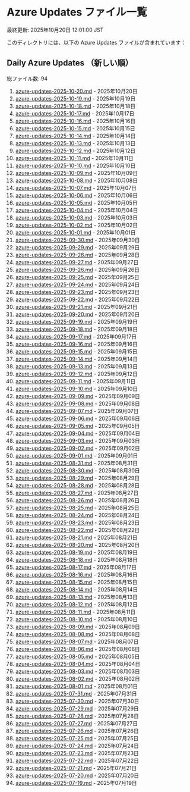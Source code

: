 # Azure Updates ファイル一覧

最終更新: 2025年10月20日 12:01:00 JST

このディレクトリには、以下の Azure Updates ファイルが含まれています：

## Daily Azure Updates （新しい順）

総ファイル数: 94

1. [azure-updates-2025-10-20.md](./azure-updates-2025-10-20.md) - 2025年10月20日
2. [azure-updates-2025-10-19.md](./azure-updates-2025-10-19.md) - 2025年10月19日
3. [azure-updates-2025-10-18.md](./azure-updates-2025-10-18.md) - 2025年10月18日
4. [azure-updates-2025-10-17.md](./azure-updates-2025-10-17.md) - 2025年10月17日
5. [azure-updates-2025-10-16.md](./azure-updates-2025-10-16.md) - 2025年10月16日
6. [azure-updates-2025-10-15.md](./azure-updates-2025-10-15.md) - 2025年10月15日
7. [azure-updates-2025-10-14.md](./azure-updates-2025-10-14.md) - 2025年10月14日
8. [azure-updates-2025-10-13.md](./azure-updates-2025-10-13.md) - 2025年10月13日
9. [azure-updates-2025-10-12.md](./azure-updates-2025-10-12.md) - 2025年10月12日
10. [azure-updates-2025-10-11.md](./azure-updates-2025-10-11.md) - 2025年10月11日
11. [azure-updates-2025-10-10.md](./azure-updates-2025-10-10.md) - 2025年10月10日
12. [azure-updates-2025-10-09.md](./azure-updates-2025-10-09.md) - 2025年10月09日
13. [azure-updates-2025-10-08.md](./azure-updates-2025-10-08.md) - 2025年10月08日
14. [azure-updates-2025-10-07.md](./azure-updates-2025-10-07.md) - 2025年10月07日
15. [azure-updates-2025-10-06.md](./azure-updates-2025-10-06.md) - 2025年10月06日
16. [azure-updates-2025-10-05.md](./azure-updates-2025-10-05.md) - 2025年10月05日
17. [azure-updates-2025-10-04.md](./azure-updates-2025-10-04.md) - 2025年10月04日
18. [azure-updates-2025-10-03.md](./azure-updates-2025-10-03.md) - 2025年10月03日
19. [azure-updates-2025-10-02.md](./azure-updates-2025-10-02.md) - 2025年10月02日
20. [azure-updates-2025-10-01.md](./azure-updates-2025-10-01.md) - 2025年10月01日
21. [azure-updates-2025-09-30.md](./azure-updates-2025-09-30.md) - 2025年09月30日
22. [azure-updates-2025-09-29.md](./azure-updates-2025-09-29.md) - 2025年09月29日
23. [azure-updates-2025-09-28.md](./azure-updates-2025-09-28.md) - 2025年09月28日
24. [azure-updates-2025-09-27.md](./azure-updates-2025-09-27.md) - 2025年09月27日
25. [azure-updates-2025-09-26.md](./azure-updates-2025-09-26.md) - 2025年09月26日
26. [azure-updates-2025-09-25.md](./azure-updates-2025-09-25.md) - 2025年09月25日
27. [azure-updates-2025-09-24.md](./azure-updates-2025-09-24.md) - 2025年09月24日
28. [azure-updates-2025-09-23.md](./azure-updates-2025-09-23.md) - 2025年09月23日
29. [azure-updates-2025-09-22.md](./azure-updates-2025-09-22.md) - 2025年09月22日
30. [azure-updates-2025-09-21.md](./azure-updates-2025-09-21.md) - 2025年09月21日
31. [azure-updates-2025-09-20.md](./azure-updates-2025-09-20.md) - 2025年09月20日
32. [azure-updates-2025-09-19.md](./azure-updates-2025-09-19.md) - 2025年09月19日
33. [azure-updates-2025-09-18.md](./azure-updates-2025-09-18.md) - 2025年09月18日
34. [azure-updates-2025-09-17.md](./azure-updates-2025-09-17.md) - 2025年09月17日
35. [azure-updates-2025-09-16.md](./azure-updates-2025-09-16.md) - 2025年09月16日
36. [azure-updates-2025-09-15.md](./azure-updates-2025-09-15.md) - 2025年09月15日
37. [azure-updates-2025-09-14.md](./azure-updates-2025-09-14.md) - 2025年09月14日
38. [azure-updates-2025-09-13.md](./azure-updates-2025-09-13.md) - 2025年09月13日
39. [azure-updates-2025-09-12.md](./azure-updates-2025-09-12.md) - 2025年09月12日
40. [azure-updates-2025-09-11.md](./azure-updates-2025-09-11.md) - 2025年09月11日
41. [azure-updates-2025-09-10.md](./azure-updates-2025-09-10.md) - 2025年09月10日
42. [azure-updates-2025-09-09.md](./azure-updates-2025-09-09.md) - 2025年09月09日
43. [azure-updates-2025-09-08.md](./azure-updates-2025-09-08.md) - 2025年09月08日
44. [azure-updates-2025-09-07.md](./azure-updates-2025-09-07.md) - 2025年09月07日
45. [azure-updates-2025-09-06.md](./azure-updates-2025-09-06.md) - 2025年09月06日
46. [azure-updates-2025-09-05.md](./azure-updates-2025-09-05.md) - 2025年09月05日
47. [azure-updates-2025-09-04.md](./azure-updates-2025-09-04.md) - 2025年09月04日
48. [azure-updates-2025-09-03.md](./azure-updates-2025-09-03.md) - 2025年09月03日
49. [azure-updates-2025-09-02.md](./azure-updates-2025-09-02.md) - 2025年09月02日
50. [azure-updates-2025-09-01.md](./azure-updates-2025-09-01.md) - 2025年09月01日
51. [azure-updates-2025-08-31.md](./azure-updates-2025-08-31.md) - 2025年08月31日
52. [azure-updates-2025-08-30.md](./azure-updates-2025-08-30.md) - 2025年08月30日
53. [azure-updates-2025-08-29.md](./azure-updates-2025-08-29.md) - 2025年08月29日
54. [azure-updates-2025-08-28.md](./azure-updates-2025-08-28.md) - 2025年08月28日
55. [azure-updates-2025-08-27.md](./azure-updates-2025-08-27.md) - 2025年08月27日
56. [azure-updates-2025-08-26.md](./azure-updates-2025-08-26.md) - 2025年08月26日
57. [azure-updates-2025-08-25.md](./azure-updates-2025-08-25.md) - 2025年08月25日
58. [azure-updates-2025-08-24.md](./azure-updates-2025-08-24.md) - 2025年08月24日
59. [azure-updates-2025-08-23.md](./azure-updates-2025-08-23.md) - 2025年08月23日
60. [azure-updates-2025-08-22.md](./azure-updates-2025-08-22.md) - 2025年08月22日
61. [azure-updates-2025-08-21.md](./azure-updates-2025-08-21.md) - 2025年08月21日
62. [azure-updates-2025-08-20.md](./azure-updates-2025-08-20.md) - 2025年08月20日
63. [azure-updates-2025-08-19.md](./azure-updates-2025-08-19.md) - 2025年08月19日
64. [azure-updates-2025-08-18.md](./azure-updates-2025-08-18.md) - 2025年08月18日
65. [azure-updates-2025-08-17.md](./azure-updates-2025-08-17.md) - 2025年08月17日
66. [azure-updates-2025-08-16.md](./azure-updates-2025-08-16.md) - 2025年08月16日
67. [azure-updates-2025-08-15.md](./azure-updates-2025-08-15.md) - 2025年08月15日
68. [azure-updates-2025-08-14.md](./azure-updates-2025-08-14.md) - 2025年08月14日
69. [azure-updates-2025-08-13.md](./azure-updates-2025-08-13.md) - 2025年08月13日
70. [azure-updates-2025-08-12.md](./azure-updates-2025-08-12.md) - 2025年08月12日
71. [azure-updates-2025-08-11.md](./azure-updates-2025-08-11.md) - 2025年08月11日
72. [azure-updates-2025-08-10.md](./azure-updates-2025-08-10.md) - 2025年08月10日
73. [azure-updates-2025-08-09.md](./azure-updates-2025-08-09.md) - 2025年08月09日
74. [azure-updates-2025-08-08.md](./azure-updates-2025-08-08.md) - 2025年08月08日
75. [azure-updates-2025-08-07.md](./azure-updates-2025-08-07.md) - 2025年08月07日
76. [azure-updates-2025-08-06.md](./azure-updates-2025-08-06.md) - 2025年08月06日
77. [azure-updates-2025-08-05.md](./azure-updates-2025-08-05.md) - 2025年08月05日
78. [azure-updates-2025-08-04.md](./azure-updates-2025-08-04.md) - 2025年08月04日
79. [azure-updates-2025-08-03.md](./azure-updates-2025-08-03.md) - 2025年08月03日
80. [azure-updates-2025-08-02.md](./azure-updates-2025-08-02.md) - 2025年08月02日
81. [azure-updates-2025-08-01.md](./azure-updates-2025-08-01.md) - 2025年08月01日
82. [azure-updates-2025-07-31.md](./azure-updates-2025-07-31.md) - 2025年07月31日
83. [azure-updates-2025-07-30.md](./azure-updates-2025-07-30.md) - 2025年07月30日
84. [azure-updates-2025-07-29.md](./azure-updates-2025-07-29.md) - 2025年07月29日
85. [azure-updates-2025-07-28.md](./azure-updates-2025-07-28.md) - 2025年07月28日
86. [azure-updates-2025-07-27.md](./azure-updates-2025-07-27.md) - 2025年07月27日
87. [azure-updates-2025-07-26.md](./azure-updates-2025-07-26.md) - 2025年07月26日
88. [azure-updates-2025-07-25.md](./azure-updates-2025-07-25.md) - 2025年07月25日
89. [azure-updates-2025-07-24.md](./azure-updates-2025-07-24.md) - 2025年07月24日
90. [azure-updates-2025-07-23.md](./azure-updates-2025-07-23.md) - 2025年07月23日
91. [azure-updates-2025-07-22.md](./azure-updates-2025-07-22.md) - 2025年07月22日
92. [azure-updates-2025-07-21.md](./azure-updates-2025-07-21.md) - 2025年07月21日
93. [azure-updates-2025-07-20.md](./azure-updates-2025-07-20.md) - 2025年07月20日
94. [azure-updates-2025-07-19.md](./azure-updates-2025-07-19.md) - 2025年07月19日
